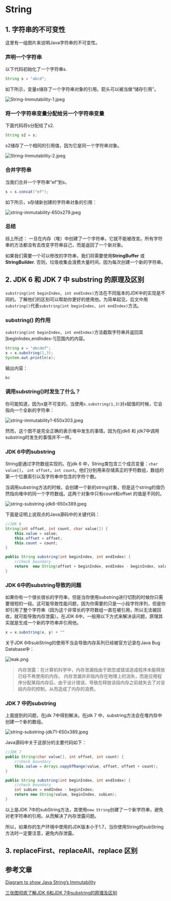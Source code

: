 # String

## 1. 字符串的不可变性

这里有一组图片来说明Java字符串的不可变性。

### 声明一个字符串

以下代码初始化了一个字符串s.

```java
String s = "abcd";
```

如下所示，变量s储存了一个字符串对象的引用。箭头可以被当做“储存引用”。

![String-Immutability-1.jpeg](https://i.loli.net/2019/06/17/5d074e22beae448963.jpeg)

### 将一个字符串变量分配给另一个字符串变量

下面代码将s分配给了s2.

```java
String s2 = s;
```

s2储存了一个相同的引用值，因为它是同一个字符串对象。

![String-Immutability-2.jpeg](https://i.loli.net/2019/06/17/5d074f4b1c45192435.jpeg)

### 合并字符串

当我们合并一个字符串”ef”到s，

```java
s = s.concat("ef");
```

如下所示，s存储新创建的字符串对象的引用：

![string-immutability-650x279.jpeg](https://i.loli.net/2019/06/17/5d074f4b1a52e14825.jpeg)

### 总结

综上所述： 一旦在内存（堆）中创建了一个字符串，它就不能被改变。所有字符串的方法都没有去改变字符串自己，而是返回了一个新对象。

如果我们需要一个可以修改的字符串，我们将需要使用**StringBuffer** 或 **StringBuilder**. 否则，垃圾收集会浪费大量时间，因为每次创建一个新的字符串。

## 2. JDK 6 和 JDK 7 中 substring 的原理及区别

`substring(int beginIndex, int endIndex)`方法在不同版本的JDK中的实现是不同的。了解他们的区别可以帮助你更好的使用他。为简单起见，后文中用`substring()`代表`substring(int beginIndex, int endIndex)`方法。

### substring() 的作用

`substring(int beginIndex, int endIndex)`方法截取字符串并返回其[beginIndex,endIndex-1]范围内的内容。

```java
String x = "abcdef";
x = x.substring(1,3);
System.out.println(x);
```

输出内容：

```java
bc
```

### 调用substring()时发生了什么？

你可能知道，因为x是不可变的，当使用`x.substring(1,3)`对x赋值的时候，它会指向一个全新的字符串：

![string-immutability1-650x303.jpeg](https://i.loli.net/2019/06/19/5d0996bbc35ca73080.jpeg)

然而，这个图不是完全正确的表示堆中发生的事情。因为在jdk6 和 jdk7中调用substring时发生的事情并不一样。

### JDK 6中的substring

String是通过字符数组实现的。在jdk 6 中，String类包含三个成员变量：`char value[]`， `int offset`，`int count`。他们分别用来存储真正的字符数组，数组的第一个位置索引以及字符串中包含的字符个数。

当调用substring方法的时候，会创建一个新的string对象，但是这个string的值仍然指向堆中的同一个字符数组。这两个对象中只有count和offset 的值是不同的。

![string-substring-jdk6-650x389.jpeg](https://i.loli.net/2019/06/19/5d099734d54df52875.jpeg)

下面是证明上说观点的Java源码中的关键代码：

```java
//JDK 6
String(int offset, int count, char value[]) {
    this.value = value;
    this.offset = offset;
    this.count = count;
}

public String substring(int beginIndex, int endIndex) {
    //check boundary
    return  new String(offset + beginIndex, endIndex - beginIndex, value);
}
```

### JDK 6中的substring导致的问题

如果你有一个很长很长的字符串，但是当你使用substring进行切割的时候你只需要很短的一段。这可能导致性能问题，因为你需要的只是一小段字符序列，但是你却引用了整个字符串（因为这个非常长的字符数组一直在被引用，所以无法被回收，就可能导致内存泄露）。在JDK 6中，一般用以下方式来解决该问题，原理其实就是生成一个新的字符串并引用他。

```java
x = x.substring(x, y) + ""
```

关于JDK 6中subString的使用不当会导致内存系列已经被官方记录在Java Bug Database中：

![leak.png](https://i.loli.net/2019/06/19/5d0997d01ae8062131.png)

> 内存泄露：在计算机科学中，内存泄漏指由于疏忽或错误造成程序未能释放已经不再使用的内存。 内存泄漏并非指内存在物理上的消失，而是应用程序分配某段内存后，由于设计错误，导致在释放该段内存之前就失去了对该段内存的控制，从而造成了内存的浪费。

### JDK 7 中的substring

上面提到的问题，在jdk 7中得到解决。在jdk 7 中，substring方法会在堆内存中创建一个新的数组。

![string-substring-jdk71-650x389.jpeg](https://i.loli.net/2019/06/19/5d099876a6ef635654.jpeg)

Java源码中关于这部分的主要代码如下：

```java
//JDK 7
public String(char value[], int offset, int count) {
    //check boundary
    this.value = Arrays.copyOfRange(value, offset, offset + count);
}

public String substring(int beginIndex, int endIndex) {
    //check boundary
    int subLen = endIndex - beginIndex;
    return new String(value, beginIndex, subLen);
}
```

以上是JDK 7中的subString方法，其使用`new String`创建了一个新字符串，避免对老字符串的引用。从而解决了内存泄露问题。

所以，如果你的生产环境中使用的JDK版本小于1.7，当你使用String的subString方法时一定要注意，避免内存泄露。

## 3. replaceFirst、replaceAll、replace 区别




## 参考文章

[Diagram to show Java String’s Immutability](https://www.programcreek.com/2009/02/diagram-to-show-java-strings-immutability/)

[三张图彻底了解JDK 6和JDK 7中substring的原理及区别](https://www.hollischuang.com/archives/1232)

